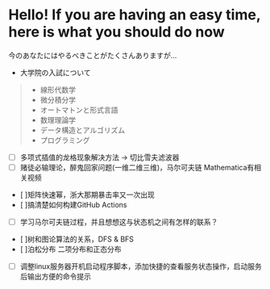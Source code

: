 # Hello! If you are having an easy time, here is what you should do now

今のあなたにはやるべきことがたくさんありますが...

- 大学院の入試について

> - 線形代数学
> - 微分積分学
> - オートマトンと形式言語
> - 数理理論学
> - データ構造とアルゴリズム
> - プログラミング

- [  ] 多项式插值的龙格现象解决方法 -> 切比雪夫滤波器
- [  ] 赌徒必输理论，醉鬼回家问题(一维二维三维)，马尔可夫链 Mathematica有相关视频
- [  ]矩阵快速幂，浙大那期暴击率又一次出现
- [  ]搞清楚如何构建GitHub Actions
- [  ] 学习马尔可夫链过程，并且想想这与状态机之间有怎样的联系？
- [  ]树和图论算法的关系，DFS & BFS
- [  ]泊松分布 二项分布和正态分布
- [  ] 调整linux服务器开机启动程序脚本，添加快捷的查看服务状态操作，启动服务后输出方便的命令提示


